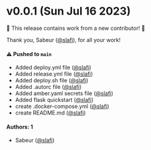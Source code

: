 # v0.0.1 (Sun Jul 16 2023)

:tada: This release contains work from a new contributor! :tada:

Thank you, Sabeur ([@slafi](https://github.com/slafi)), for all your work!

#### ⚠️ Pushed to `main`

- Added deploy.yml file ([@slafi](https://github.com/slafi))
- Added release.yml file ([@slafi](https://github.com/slafi))
- Added deploy.sh file ([@slafi](https://github.com/slafi))
- Added .autorc file ([@slafi](https://github.com/slafi))
- Added amber.yaml secrets file ([@slafi](https://github.com/slafi))
- Added flask quickstart ([@slafi](https://github.com/slafi))
- create .docker-compose.yml ([@slafi](https://github.com/slafi))
- create README.md ([@slafi](https://github.com/slafi))

#### Authors: 1

- Sabeur ([@slafi](https://github.com/slafi))
